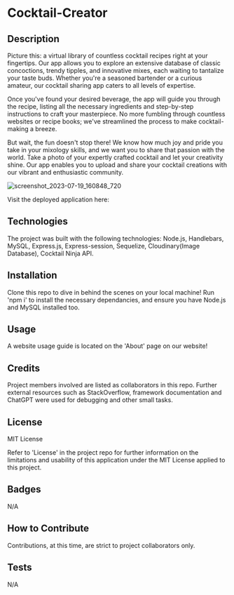 # Cocktail-Creator

## Description

Picture this: a virtual library of countless cocktail recipes right at your fingertips. Our app allows you to explore an extensive database of classic concoctions, trendy tipples, and innovative mixes, each waiting to tantalize your taste buds. Whether you're a seasoned bartender or a curious amateur, our cocktail sharing app caters to all levels of expertise.

Once you've found your desired beverage, the app will guide you through the recipe, listing all the necessary ingredients and step-by-step instructions to craft your masterpiece. No more fumbling through countless websites or recipe books; we've streamlined the process to make cocktail-making a breeze.

But wait, the fun doesn't stop there! We know how much joy and pride you take in your mixology skills, and we want you to share that passion with the world. Take a photo of your expertly crafted cocktail and let your creativity shine. Our app enables you to upload and share your cocktail creations with our vibrant and enthusiastic community.

![screenshot_2023-07-19_160848_720](https://github.com/ThomasSzentirmay/MixMate-App/assets/132217664/62fdabd5-6403-4d0c-be5f-aa32df279c0d)

Visit the deployed application here: 

## Technologies

The project was built with the following technologies: Node.js, Handlebars, MySQL, Express.js, Express-session, Sequelize, Cloudinary(Image Database), Cocktail Ninja API.

## Installation 

Clone this repo to dive in behind the scenes on your local machine! Run 'npm i' to install the necessary dependancies, and ensure you have Node.js and MySQL installed too.

## Usage

A website usage guide is located on the 'About' page on our website!

## Credits

Project members involved are listed as collaborators in this repo. Further external resources such as StackOverflow, framework documentation and ChatGPT were used for debugging and other small tasks.

## License

MIT License

Refer to 'License' in the project repo for further information on the limitations and usability of this application under the MIT License applied to this project.

## Badges

N/A

## How to Contribute

Contributions, at this time, are strict to project collaborators only.

## Tests

N/A
